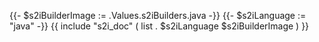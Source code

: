 {{- $s2iBuilderImage := .Values.s2iBuilders.java -}}
{{- $s2iLanguage := "java" -}}
{{ include "s2i_doc" ( list . $s2iLanguage $s2iBuilderImage ) }}
